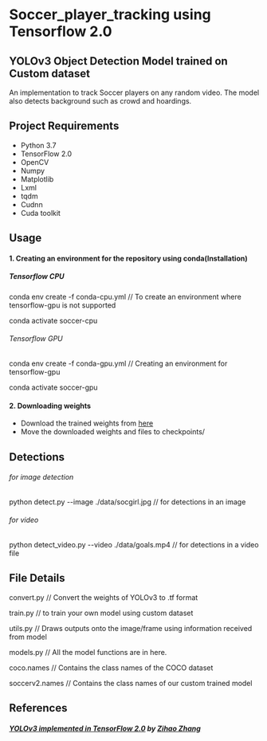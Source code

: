# Soccer_player_tracking using Tensorflow 2.0

## YOLOv3 Object Detection Model trained on Custom dataset  
An implementation to track Soccer players on any random video. The model also detects background  such as crowd and hoardings.

## Project Requirements

- Python 3.7
- TensorFlow 2.0
- OpenCV
- Numpy
- Matplotlib
- Lxml
- tqdm
- Cudnn
- Cuda toolkit

## Usage
#### 1. Creating an environment for the repository using conda(Installation)
##### Tensorflow CPU

conda env create -f conda-cpu.yml   // To create an environment where tensorflow-gpu is not supported

conda activate soccer-cpu


###### Tensorflow GPU

conda env create -f conda-gpu.yml  // Creating an environment for tensorflow-gpu

conda activate soccer-gpu

#### 2. Downloading weights

- Download the trained weights from [here](https://drive.google.com/drive/folders/1klC5txyxosWLWG3raIm5ur04F807uUaG?usp=sharing) 
- Move the downloaded weights and files to checkpoints/ 

## Detections
 
 ###### for image detection
 
 python detect.py  --image   ./data/socgirl.jpg  // for detections in an image
 
 ###### for video
 
 python detect_video.py  --video  ./data/goals.mp4 // for detections in a video file
 
 ## File Details
 
 convert.py // Convert the weights of YOLOv3 to  .tf format
 
 train.py  // to train your own model using custom dataset
 
 utils.py // Draws outputs onto the image/frame using information received from model
 
 models.py // All the model functions are in here.
 
 coco.names // Contains the class names of the COCO dataset
 
 soccerv2.names //  Contains the class names of our custom trained model
 
## References

##### [YOLOv3 implemented in TensorFlow 2.0](https://github.com/zzh8829/yolov3-tf2) by [Zihao Zhang](https://github.com/zzh8829)
